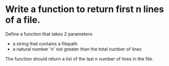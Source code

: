 # Write a function to return first n lines of a file.

Define a function that takes 2 parameters:

* a string that contains a filepath
* a natural number 'n' not greater than the total number of lines

The function should return a list of the last n number of lines in the file.